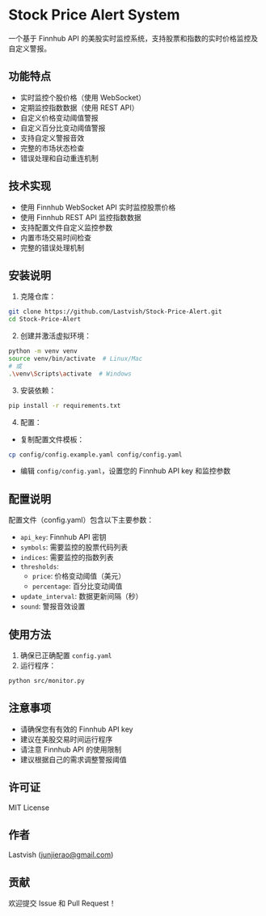# Stock Price Alert System

一个基于 Finnhub API 的美股实时监控系统，支持股票和指数的实时价格监控及自定义警报。

## 功能特点

- 实时监控个股价格（使用 WebSocket）
- 定期监控指数数据（使用 REST API）
- 自定义价格变动阈值警报
- 自定义百分比变动阈值警报
- 支持自定义警报音效
- 完整的市场状态检查
- 错误处理和自动重连机制

## 技术实现

- 使用 Finnhub WebSocket API 实时监控股票价格
- 使用 Finnhub REST API 监控指数数据
- 支持配置文件自定义监控参数
- 内置市场交易时间检查
- 完整的错误处理机制

## 安装说明

1. 克隆仓库：
```bash
git clone https://github.com/Lastvish/Stock-Price-Alert.git
cd Stock-Price-Alert
```

2. 创建并激活虚拟环境：
```bash
python -m venv venv
source venv/bin/activate  # Linux/Mac
# 或
.\venv\Scripts\activate  # Windows
```

3. 安装依赖：
```bash
pip install -r requirements.txt
```

4. 配置：
- 复制配置文件模板：
```bash
cp config/config.example.yaml config/config.yaml
```
- 编辑 `config/config.yaml`，设置您的 Finnhub API key 和监控参数

## 配置说明

配置文件（config.yaml）包含以下主要参数：

- `api_key`: Finnhub API 密钥
- `symbols`: 需要监控的股票代码列表
- `indices`: 需要监控的指数列表
- `thresholds`:
  - `price`: 价格变动阈值（美元）
  - `percentage`: 百分比变动阈值
- `update_interval`: 数据更新间隔（秒）
- `sound`: 警报音效设置

## 使用方法

1. 确保已正确配置 `config.yaml`
2. 运行程序：
```bash
python src/monitor.py
```

## 注意事项

- 请确保您有有效的 Finnhub API key
- 建议在美股交易时间运行程序
- 请注意 Finnhub API 的使用限制
- 建议根据自己的需求调整警报阈值

## 许可证

MIT License

## 作者

Lastvish (junjierao@gmail.com)

## 贡献

欢迎提交 Issue 和 Pull Request！ 